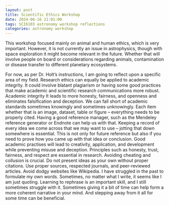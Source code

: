 ```yaml
---
layout: post
title: Scientific Ethics Workshop
date: 2024-06-16 21:01:00
tags: SCI6103 astronomy workshop reflections
categories: astronomy workshop
---
```

This workshop focused mainly on animal and human ethics, which is very important. However, it is not currently an issue in astrophysics, though with space exploration it might become relevant in the future. Whether that will involve people on board or considerations regarding animals, contamination or disease transfer to different planetary ecosystems.

For now, as per Dr. Holt’s instructions, I am going to reflect upon a specific area of my field. Research ethics can equally be applied to academic integrity. It could involve blatant plagiarism or having some good practices that make academic and scientific research communications more robust. Academic integrity It leads to more honesty, fairness, and openness and eliminates falsification and deception. We can fall short of academic standards sometimes knowingly and sometimes unknowingly. Each item whether that is an image, dataset, table or figure – everything needs to be properly cited. Having a good reference manager, such as the Mendeley reference generator or Endnote can help us with that. Keeping a record of every idea we come across that we may want to use – jotting that down somewhere is essential.  This is not only for future reference but also if you need to prove how you came up with that idea or conclusion. Good academic practises will lead to creativity, application, and development while preventing misuse and deception. Principles such as honesty, trust, fairness, and respect are essential in research. Avoiding cheating and collusion is crucial. Do not present ideas as your own without proper citations. Use proper sources, respected journals, and peer-reviewed articles. Avoid dodgy websites like Wikipedia. I have struggled in the past to formulate my own words. Sometimes, no matter what I write, it seems like I am just quoting. Learning to rephrase is an important skill, and I still sometimes struggle with it. Sometimes giving it a bit of time can help form a more coherent narrative in your mind. And stepping away from it all for some time can be beneficial.